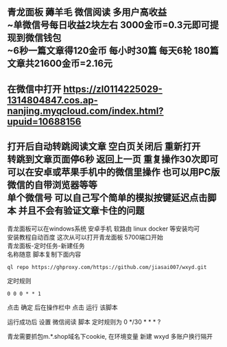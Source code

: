 青龙面板 薅羊毛 微信阅读 多用户高收益<br>
~单微信号每日收益2块左右 3000金币=0.3元即可提现到微信钱包<br>
~6秒一篇文章得120金币 每小时30篇 每天6轮 180篇文章共21600金币=2.16元<br>
--
在微信中打开  https://zl0114225029-1314804847.cos.ap-nanjing.myqcloud.com/index.html?upuid=10688156
--
打开后自动转跳阅读文章 空白页关闭后 重新打开 <br>
转跳到文章页面停6秒 返回上一页 重复操作30次即可 <br>
可以在安卓或苹果手机中的微信里操作 也可以用PC版微信的自带浏览器等等<br>
单个微信号 可以自己写个简单的模拟按键延迟点击脚本 并且不会有验证文章卡住的问题 
--
青龙面板可以在windows系统 安卓手机 软路由 linux docker 等安装均可 <br>
安装教程自动百度 这次从可以打开青龙面板 5700端口开始<br>
青龙面板-定时任务-新建任务<br>
名称随意 脚本复制下面内容
```Shell
ql repo https://ghproxy.com/https://github.com/jiasai007/wxyd.git
```
定时规则 
```Shell
0 0 0 * * 1
```
点击 确定 后在操作栏中 点击 运行 该脚本

运行成功后 设置 微信阅读 脚本 定时规则为 0 */30 * * * ? 

青龙需要抓包m.*.shop域名下cookie,
在环境变量 新建 wxyd 多账户换行隔开

